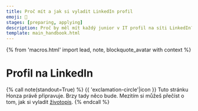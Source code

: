 ```yaml
---
title: Proč mít a jak si vyladit LinkedIn profil
emoji: 🦸
stages: [preparing, applying]
description: Proč by měl mít každý junior v IT profil na síti LinkedIn? Jak jej vyladit, aby ti pomohl s hledáním práce?
template: main_handbook.html
---
```


{% from 'macros.html' import lead, note, blockquote_avatar with context %}

# Profil na LinkedIn

{% call note(standout=True) %}
  {{ 'exclamation-circle'|icon }} Tuto stránku Honza právě připravuje. Brzy tady něco bude. Mezitím si můžeš přečíst o tom, jak si vyladit [životopis](cv.md).
{% endcall %}


<!-- {#

https://navolnenoze.cz/novinky/minutovy-kurz-linkedin/

— na linkedin si můžeš nastavit vlastní URL a nebude to tak dlouhé

V neposlední řadě jsem si všiml, že připravujete nový článek o Linkedinu, tak posílám pro inspiraci náš článek o tom, jak nahrát životopis na Linkedin (https://cvapp.cz/blog/jak-nahrat-zivotopis-na-linkedin).

Adresu na LI si můžeš udělat custom (na editaci profilu), takže bude kratší a ne https://www.linkedin.com/in/adam-valenta-6050a2234/ a pak ji tam napsat třeba jako linkedin.com/in/a-valenta/ jde jen o to, aby to šlo opsat do prohlížeče.


Portály s pracovními inzeráty umožňují vytvořit si profil, kde strukturovanou formou zadáváte informace z CV. Firmy se vám potom mohou samy ozývat. Užitečnost pro juniory je sporná, protože ti se na trhu musí spíš sami nabízet a hledat, než že by to fungovalo naopak.

Speciálním případem takových profilů je LinkedIn. Je to profesní sociální síť, kde recruiteři hledají kandidáty, kandidáti firmy, firmy byznys, a tak dále. Díky tomu je to příležitost k online networkingu a i junior tam se svým profilem může udělat velkou parádu, když síť využije na maximum. Vše vyplňte, nasaďte si kolečko „open to work“ a přidávejte si recruitery ze zajímavých firem.

Pro LinkedIn je typická až „toxicky pozitivní“ atmosféra, ve které se všichni dokola poplácávají po zádech. Klidně ale můžete prorazit tím, že budete naopak autentičtí. Tak či onak, recruiteři tam tráví celé dny a bylo by škoda přicházet o příležitosti tím, že budete LinkedIn ignorovat.

Ačkoliv LinkedIn umožňuje stáhnout profil jako PDF, nepoužívejte to místo CV. Výsledný dokument je tragicky nepřehledný.



Základem v dnešní době je mít **co nejlépe vyplněný [profil na LinkedIn](https://www.linkedin.com/in/honzajavorek)**. Většinou stačí poslat odkaz na svůj LinkedIn a krátký průvodní dopis — není potřeba přikládat ještě zvlášť sepsaný životopis ve Wordu nebo v PDF. Zajímavým doplňkem životopisu může být tvůj [osobní web](candidate.md#osobni-web-a-blog).

**Životopis piš anglicky, česká verze je zbytečná.** Větší firmy mají buď přímo mezinárodní kolektiv, nebo i tak vyžadují nějakou úroveň znalosti angličtiny. Ani ryze české firmy s angličtinou nebudou mít problém, v IT je to standard.

**Hledej na internetu klíčovou frázi „[Killer CV](https://www.google.cz/search?q=killer%20cv)“**. Pod tímto pojmem najdeš spousty článků i videí o tom, jak napsat životopis, který rozhodně nezapadne. Jsou sice o klasických CV, ale většinu rad lze snadno použít i na LinkedIn. Další dobré tipy jsou i v [Tech Interview Handbook](https://www.techinterviewhandbook.org//resume) nebo na [prace.rovnou.cz](https://prace.rovnou.cz/jak-zivotopis.html).

Jedna z těch zásadnějších rad je **začít jasným shrnutím**: _„I am a recent graduate of the [PyLadies](https://pyladies.cz/) beginner course, currently contributing to [Česko.Digital](https://cesko.digital/) with their open source projects. My focus is on Python, which I would like to apply in Data Science.“_ Dalším dobrým tipem je mít u každé minulé pozice na čem přesně se pracovalo, naučené dovednosti a největší úspěchy. Ovšem pozor — životopis není seznam všeho, co máš za sebou od střední školy, ale **letáček, který tě má prodat jako zajímavého kandidáta**.

{% call blockquote_avatar(
  'Pro recruitery je hlavní se hned zorientovat. Klíčový je souhrn — co umíš za technologie? Jaké tě baví? Kam směřuješ? Potom seznam pozic a na čem jsi pracoval.',
  'pavel-brozek.jpg',
  'Pavel Brožek'
) %}
  Pavel Brožek, recruiter v [dreamBIG](https://www.dreambig.cz/)
{% endcall %}

**[Projekty](cv.md#6-projekty) jsou pro juniora nejdůležitější věc hned po kontaktních údajích a úvodu**, tak ať jsou hezky vysoko a viditelně. Zmínka o GitHub profilu nestačí, uveď konkrétní projekty, kterými se chceš pochlubit, trochu je popiš, přidej odkaz na každý z nich.

**Drž se pravdy.** Pokud máš přečtené tři články o [MongoDB](https://cs.wikipedia.org/wiki/MongoDB), napiš, že víš co to je, ale netvrď, že s tím umíš pracovat. Jestliže něco přibarvíš, na pohovoru se na to vždy snadno a rychle přijde. Budeš akorát působit nevěrohodně.

{% call blockquote_avatar(
  'Někdo se chlubí: Scala, Groovy, Kotlin. Nadchne mě to, ovšem hned dostanu studenou sprchu, protože neví, jaký je mezi nimi rozdíl.',
  'lubos-racansky.jpg',
  'Luboš Račanský'
) %}
  Luboš Račanský, profesionální programátor, autor článku [O náboru juniorů](https://blog.zvestov.cz/software%20development/2018/01/26/o-naboru-junioru.html)
{% endcall %}

<small>Rady v této podkapitole volně vychází mimo jiné i ze [článku recruiterky Simony Liptákové](https://research.redhat.com/blogs_cpt/how-to-hack-your-cv-7-useful-tips-for-students-with-no-work-experience/). Díky!</small>


Mateje o linkedinu minimalne citovat https://youtu.be/pTrTqUsKkME?t=3360 a predtim dela jeste screensharing

velka cast o LI https://medium.com/@yablko/uk%C3%A1%C5%BE-%C5%BEe-si-%C4%8Dlovek-3d134c421940

Ja bych si dovolila nesouhlasit. Ja mám LinkedIn jen velmi stručný a životopis VŽDY šíji na míru dané pozici. Nemyslím si, že jeden životopis je aplikovatelný na více pozic. Toto bych osobně doporučila všem.

Ahoj, když nemám žádné předchozí zkušenost v IT, zatím jsem dělal jen to CNC, tak má cenu si vůbec zakládat Linkedin účet? Resp. chápu takový profily u zkušenějších lidí, co třeba přechází z jiné firmy na vyšší pozici v rámci IT, ale když jsem absolutní junior, má vůbec cenu si ten profil zakládat, pokud si hledám první práci v IT?

LinkedIn profil je jako CVčko. Můžeš si ho založit i kdybys byl kuchař a není to nic proti ničemu, akorát že na LI nebude možná moc restauratérů, tak to nebude mít valný efekt v tom, že by ti tam zrovna denně chodily nabídky práce.
Obecně založení profilu juniorovi nestačí, je potřeba nějak networkovat, přidávat si lidi, atd., aby na ten profil někdo vůbec narazil. Je to jako FB profil bez kamarádů, založit si ho můžeš, ale moc parády s tím neuděláš.
Pokud jde o to, zda má smysl se bez zkušeností se softwarovým vývojem začít ucházet o práci vývojáře, to smysl moc nemá. Je dobrý se nejdřív něco naučit, pak si to na něčem vyzkoušet (vlastní projekt) a pak teprve hledat práci. Nevím, v jaké fázi přesně jsi, ale něco mi říká, že tahle moje příručka by se ti mohla hodit pročíst https://junior.guru/handbook/candidate/, případně v kondenzované podobě v článcích zde https://www.heroine.cz/clanky/autor/70000223-honza-javorek

z osobní zkušenosti někoho, kdo těch firem prolezl fakt hodně - v prvním odstavci jsou sice krásné ideály, ale ani místní HR z velké většiny LinkedIn profily neumějí číst - nebo prostě ze své arogance to nemají za potřebí. Studii o tom sepsal už Pavel Šimerda, odborník na LinkedIn HR to IT komunikaci.

Jinak ad LI - je super to mít pěkně vyplněné, ale jakmile stáhneš LI profil jako pdf, je to strašlivé ošklivé a imho nereprezentativni.  Doporučuju urcite udržovat i samostatnou verzi CV.

jako doporuceni bych jeste uvedl aby to byl jen stazeny LinkedIn profil do PDF ale aby to melo trochu lepsi formu, idealne i lepsi styl nez jen strohy Word dokument

Zaujímali by ma ešte nejaké tipy ako prilákať recruiterov na LinkedIne, aby ma oslovovali s relevantnými ponukami. Je mi jasné, že je to všeobecný boj, ostatne o tom už boli snáď nejaké diskusie aj tu ak si dobre spomínam. Momentálne mám nastavené “Open to work” a mám tam vybraté Junior frontend/software/react engineer/developer, aj tak mi však chodia ponuky takmer výhradne na Senior Python QA 🙂 To, o čom hovoril Honza vyššie mi dáva zmysel v CV, ale CV je predsa len trochu súkromnejšie ako LinkedIn profil, kde mať hneď pod menom inú rolu ako má človek v súčasnosti a uvidí to celá jeho firma… V “About” sekcii mám momentálne iba odkaz na GitHub, ale nie som si úplne istá, či sa recruiteri pri scrollovaní dostanú až tak ďaleko, takže ten Headline bude asi jediná možnosť 🤔 Čo pomohlo vám dostávať relevantné ponuky ak ste boli v rovnakej situácii?

A to vadí? Pokud tam nechceš zůstat (a to bych s Kiwi a jeho „specifickou“ firemní kulturou docela čekal a asi i doporučoval zkusit to jinde, už jen pro srovnání), tak je to asi jedno. Maximálně si tě budou snažit udržet a nabídnou ti místo ve vývoji nebo víc peněz. 🤷‍♂️

Myslím, že recruiteři takto píšou asi hlavně zkušenějším lidem, případně je to ten typ, co posílá „všechno všem“. Asi mě napadá jen vyhlednout si konkrétní firmy, kde by se ti líbilo pracovat, najít jejich interní recruitery na LI, přímo si je přidat a případně jim přímo i napsat, ze hledas a jestli něco nemají.

Do About sekce bych napsal tu úvodní větu z CV. I kdybych měl na LI svou aktuální pozici, ta úvodní věta by měla dávat najevo, co je moje ambice do budoucna.

Mám pocit (ale nevím to jistě), že lepší nabídky na LI dostaneš až v souvislosti s tím, že tvůj bývalý kolega/spolužák nastoupí jinam a doporučí tě, nebo jejich recruiter tě  najde v jeho kontaktech. Nebo že jsi v nějaké zajímavé množině, např. čerstvých absolventů FITu.

Mně začaly nabídky chodit až s určitým zpožděním poté, co jsem si vyrobila profil. Podezřívám nastavení LinkedInu - dá se tam naklikat, že jsi otevřená/viditelná pro recruitery nebo tak něco. Poté, co jsem toto povolila, se komunikace zvýšila. A samozřejmě asi i čím víc spojení si uděláš, tím víc lidí tě vidí...

- právě z toho důvodu moc nepoužívám LI... všude cringe... asi bych měla pročistit seznam přátel 😀
- Nic se nevyrábí hůř než starý LinkedIn. Já bych doporučil každému a zejména juniorům/juniorkám jeho založení a udržování.
- já ho udržuju, akorát nemám moc příspěvků ani se nezapojuju do konverzací. dřív mi LI přišel jako skvělá profesionální síť, pak mě přidala spousta life coachu do přátel a já všechny akceptuju, tak mám samy spam na úvodní stránce 🙈 samý toxic positivity
- guilty as charged, ale holt jsem zjistil ze to funguje a otevira to byznysove prilezisosti 😦 nez jsem mel JG, tak jsem vubec nechapal ze nekdo neco na LI pise nebo tam komentuje, prislo mi to jako uplne ulet divnej svet plnej presne jak pises, toxic positivity
- https://twitter.com/yablko/status/1329013868149043201
- Já nepropaguju žádný LinkedIn oversharing nebo selfbranding atd - má to svoje hodnoty, není to pro každýho a je to docela otrava.
Co je ale zásadní minimum je mít LinkedIn aktualizovaný (co dělám, kde, co umím ) - a já jako bonus ještě doporučím, co se mi osvědčilo fakt hodně: Používat LI jako vizitkovník. Kdykoliv se s někým profesně potkám (klidně i krátce), tak místo výměny vizitek se pak ozvu na LinkedInu. A ten jediný cíl je - chytřejší vizitkovník. Pomůže mi to, když se o pár let později chci na něco zeptat nebo když hledám lidi (nebo práci) - a neuškodí to. Samozřejmě za předpokladu, že nezačnu po úspěšném "spojení" zkoušet ekvivalent podomního prodeje hrnců na nejlepší a revoluční produkt nebo tak něco.
Ale typicky, když hledám lidi, tak z inzerátů jich chodí minimum - většina jde přes přímé doporučení a ta druhá největší kategorie jsou lidi, který buď já nebo ten kdo pro mě dělá recruiting aktivně najde na LinkedInu. A typicky problém s juniorními lidmi (nula až třeba tři roky zkušeností) je, že jsou nevyhledatelní. Jsou buď na škole nebo v první práci kterou nějak našli - ale není způsob jak je najít a oslovit.
- Mám LI v podstatě jen jako vizitku právě a už jen to stáří účtu, respektive doba u pracovních pozic je takovým prvním vodítkem pro HR, kterých tam chodí opravdu mnoho. Mám nabídky do seniorních SEO pozic prakticky obden. hodně i ze zahraničí na IČO. A to mám prostě jen 5+ let v oboru.
- Podobně to mám taky. Proto si nepřidávám lidi, co mě jen kontaktujou tam, protože i takhle mám často problém si vzpomenout, kde jsem k tomu kontaktu přišel.
- Dělal jsem to stejně, dokud jsem nezačal vyrábět JG. Potom jsem přešel do módu „každý je můj kamarád“, protože pak mají moje statusy impact.

Ještě jeden rozměr,  jak uvažovat o LinkedInu
- Je to defakto standard pro nabírání lidí v IT. Nebýt tam, je handicap.
- I když TEĎ nemáš moc co tam napsat, tak za předpokladu, že seženeš nějakou vstupní práci někde, tak mít LinkedIn znamená, že tam postupně můžeš začít přidávat kolegy, zákazníky, lidi, se kterýma ses potkal, svoji pracovní historii atd.
- Což znamená, že až budeš za dva, tři nebo třeba čtyři roky chtít měnit práci tak nebudeš v režimu "a teď si zřídím LinkedIn", ale bude už existovat základ na kterým stavět.
Ta časová investice je jednorázově menší než napsat CV (protože tam věci jen kopíruješ) a potom mu můžeš věnovat třeba 15 minut měsíčně. Nebo půlročně. A výsledek se vyplatí.

Když už se bavíte o LinkedInu... ke každé položce (vzdělání, pracovní místo) lze něco napsat - co tam člověk dělal, co se naučil...

Je lepší to psát heslovite stručně, jako se doporučuje pro CV, nebo se tam můžu trochu rozepsat? /Nejsem spisovatelka, takže mám na mysli rozvite věty, ne žádný dlouhý článek.

btw. máte linked in v češtině nebo angličtině? Mě nějak nedávalo smysl ho psát česky, když už anglicky je pěknej, ale vím že tam i dvoujazyčná funkce (o které většinou lidi ani netuší, co jsem tak potkal), ale přijde mi to hrozně zbytečný to psát ještě česky

Ja vetsinou doporucuju inspirovat se pdf exportem z Linkedinu. Mate tam jistotu, ze to CV sleduje "moderni trendy".

Muj tip pro juniory bez praxe je vyplnit si na Linkedinu:
- About box s kratkou odpovedi na otazky "kdo jsem?" a "co hledam?"
- Jednu experience se zkusenosti na vlastnim projektu, pripadne jeste lepe na non-profit projektu ( koukam na tebe Česko.Digital ) s odpovedi na otazku "co jsem na tom delal?"
- v contact info email a github

Tot vse, export do pdf => profit.

Ukol CV neni presvedcit recruitera aby me prijal a nabidl pozici s mega platem, ale projit uvodnim filtrem a zavolat si s dobre nastavenym ocekavanim.


Tak musím říct, že si to pamatuju o dost horší 😀 Teď to vypadá aspoň tak hrozně jako https://europass.cz/

Pořád bych to nikomu nedoporučil. Nepřehledné. Je tam skoro všechno, co jsem kdy do LI vyplnil. Top skills se předvyplní něčím, co mi asi hlasovali lidi na profilu, takže můj známý by tam měl „tea preparation“. Možná mám moc převyplněný profil na LI (píšu si tam vše, abych si to nemusel pamatovat, nehledám práci). Možná bych ho mohl vyplnit s ohledem na vyexportované PDF. Ale pořád mi to neumožní poslat každé firmě jiné CV, ve kterém vypíchnu to, co je relevantnější.

Pro někoho, kdo to moc neřeší, je to asi OK. Junior by to ale řešit měl. Nejde o mega mzdu a chlubení se něčím, co neumím, ale o to dodat recruiterovi na podnose ty nejpodstatnější informace a přehledně. To podle mě to PDF z LinkedIn nesplňuje.

--- https://discord.com/channels/769966886598737931/839059491432431616/991214346988425216
<@668226181769986078>  nevím, kam to napsat, jen mě napadlo, že až budeš psát část příručky o LinkedInu, že by bylo dobré zmínit, že je užitečné mít už i jakžtakž připravené CV.
Když mě oslovili na LinkedInu, tak po prvním pohovoru jsem byla požádána v podstatě okamžitě o CV. Tak jsem ho honem dopisovala a dost mi pomohlo, že jsem měla vybranou už jakousi šablonu a velké ponětí o informacích, které uvádět. CV v mém případě sloužilo k tomu, aby jím personalistka oslovila vedoucí různých týmů, jestli někdo projeví zájem i o brigádníka. (Třeba zrovna typografie lze vyřešit už předem, obsah informací jsem upravila na míru pozici.)
---


--- https://discord.com/channels/769966886598737931/769966887055392768/983773845372690472
ve skupine jsem, <@668226181769986078>, ale o tom, ze se da pripsat i zprava se dozvidam az ted 😄 oh well... LinkedIn neni uplne muj kamos
---


--- https://discord.com/channels/769966886598737931/789107031939481641/981182112923279370
Já si tam napsala, že dělám na projektu v Pythonu při mateřské, a taky si všimli. Open to work tam ani nemám. (Mým cílem zatím nebylo ani tak lákat IT recruitery, jako zbavit se pro mě dnes už nerelevantních nabídek a při té příležitosti si postupně připravovat půdu na to, až práci shánět budu).
---


--- https://discord.com/channels/769966886598737931/789107031939481641/981075439177068545
Na LinkedIn si často lidi dávají ´open to work´ a jako zaměstnání ´aspiring java programmer ´ (jakýkoliv jazyk). Myslím že to přitahuje recruitery, když spadneš do nějakýho vyhledávacího filteru.
---


--- https://discord.com/channels/769966886598737931/789107031939481641/980773136427536384
Neboj se ten LI víc vyšperkovat, do profilové fotky si hodit badge, že jsi volný, pokud si hodně troufáš, tak klidně uvítací, představovací video. Ale minimálně teda ten připíchnutý post, vyplněné zájmy, různé badge, pracovní milníky s časovými termíny. HR tě budou hledat dle nějaké filtrace, doporučení, tak to chce jít algoritmu LI trochu naproti.
---


--- https://discord.com/channels/769966886598737931/839059491432431616/939184981937369108
aj ja sa bojim, ale vravim si, ze to skusim a necham si tam len to čím prejdem...zobrazuje sa to potom takto https://www.linkedin.com/in/ondra-marik-avinery/ ako vidíte tu u kolegu, s tou fajkou, že urobil ten LI test, ale zase mi vravel, že sú tam samé ťažké a "zakerne" otázky a na prejdenie treba aspoň 80% alebo čo :d
---


--- https://discord.com/channels/769966886598737931/839059491432431616/1089162987979411567
<:linkedin:915267970752712734> tip: zkraťte si URL vašeho profilu, hodí se to hlavně v CV
 https://www.linkedin.com/help/linkedin/answer/a542685/manage-your-public-profile-url?lang=en
---


--- https://discord.com/channels/769966886598737931/839059491432431616/1083753293467095102
Mám otázku: Mít profil na LinkedIn v češtině nebo v angličtině? Z mého pozorování je to skoro 50/50, případně kombinace obojího.
---


--- https://discord.com/channels/769966886598737931/788826407412170752/1059550477286658179
Serus, ked píšete ludom z HR na LinkedIn tak im tykáte ci vykáte ?
---


--- https://discord.com/channels/769966886598737931/806621830383271937/1061002896558260266
Tool na zhodnocení CV a Linkedinu, který dává i doporučení, co by jak mohlo vypadat. Zkoušel jsem tam nahrát svoje anglické verze Linkedinu a CV a dalo to nějaké zajímavé tipy https://resumeworded.com/
---


--- https://discord.com/channels/769966886598737931/839059491432431616/1055409817444946032
Nestihl jsem projet celou diskuzi. Po zkušenostech z IT recruitmentu mohu jen říct, že někteří ičaři mají "open to work" permanentně. A já (HPP) to taky budu měnit až po/během zkušebky nejspíš.
---


--- https://discord.com/channels/769966886598737931/839059491432431616/1055404629107691580
Tyhle obavy jsem v minulosti taky měla. Nedávala bych si v tomto případě "Open to work" na profil, ale zkusila bych přidat do profilu klíčová slova z oboru, ve kterém chceš začít. Třeba něco jako: "V pracovní době dělám xxx. Ve volném čase nadšeně programuji v ..., zajímá mě ... a ..., procvičuju ...". Tohle ještě o switchi nic nevypovídá, a zároveň dává poměrně jasný obraz, na co se zaměřuješ.
---


--- https://discord.com/channels/769966886598737931/839059491432431616/1054821889001926778
Open to work by nemeli videt lidi kteri s tebou pracuji ve stejne spolecnosti na LinkedIn. Takze i to je pomerne bezpecne.
---


--- https://discord.com/channels/769966886598737931/1082249171278512151/1083787557592121364
tip (dávám to tady každýmu, nechce <@668226181769986078> už dopsat ten návod? <:lolpain:859017227515854879>  já vím, chce, ale nestíhá)
na svým profilu vpravo nahoře je možnost si customizovat tu URL (tedy ten slug na konci)
/marcel-mravec a dokonce /mravec je volný!
---


--- https://discord.com/channels/769966886598737931/991253586312953976/991387575413653635
Mně tam chybí třeba tvoje jméno.

Ten dark mode taky působí zvláštně, předpokládám, že to využije někdo, kdo nemá rád příliš velký jas nebo se mu to blbě čte na světlém a takhle ten problém vlastně vůbec neřešíš, protože tam zůstávají dvě obří bílé pruhy. Za mě bych to teda buď neřešila, nebo to dotáhla.

Zkusila bych být také víc specifická ohledně tvých dosažených "produktů" v práci.
`Work on application for logistics. Drag and drop, infinite scroll, breadcrumb navigation, pagination etc.`
by mohlo byt
`Worked on [...technologie...] applications for logistics. Developed drag & drop feature for [...] using [...] to facilitate user interaction with the system, implemented infinite scroll with lazy loading and pagination for [...]` atp.
Něco na ten styl.  Co jsi dělala, co jsi k tomu používala, čeho jsi tím dosáhla.  Hodně se mi tenhle model osvědčil 🙂
Obzvlášť, pokud ten kód/projekt není nikde veřejně.
---


--- https://discord.com/channels/769966886598737931/983615979881906197/983618508460011580
Klidně začni tím, že si připravíš CV, GitHub a LinkedIn profil.
K CV tady https://junior.guru/handbook/cv/

<:linkedin:915267970752712734> uděláš podle toho CV

Na <:github:842685206095724554> si prosím dej nějakou profilovku, nemusí být tvoje fotka, ale ten default maj jen lidi, co to moc nepoužívaj, špatnej signál.
Schovej projekty, které jsou k ničemu, jako piškvorky.
K ostatním projektům doplň informace přímo na GitHubu i do README.md a někam je nasaď, statické jdou přímo na GitHubu.
Mrkni třeba na https://github.com/hankaEsha jak to má udělané.
4 vypíchlé projekty, popsané, nasazené.
---


--- https://discord.com/channels/769966886598737931/788826407412170752/1128394695563817021
<@459053890877521920> Vím, proč tam každý vidí něco jiného.
Závislé to je podle preference v browseru (nebo možná někde na <:linkedin:915267970752712734>)
Máš profily ve dvou jazycích. (Osobně bych si udělal jen anglický).
---


--- https://discord.com/channels/769966886598737931/788826407412170752/1128348049748545536
třeba mrkni na můj profil (https://www.linkedin.com/in/mia-bajic/) a všimni si prvního odstavce:
> My primary area of focus is backend development, but I am also highly interested in exploring new technologies in the realm of infrastructure, particularly Kubernetes, and data science.
v celém profilu mám python zmíněný x-krát, takže mi ty nabídky na Python, backend a i Kubernetes chodí i když o ně nemám zájem.

disclaimer: nejsem HR, tak třeba někdo líp poradí
---


--- https://discord.com/channels/769966886598737931/1154468833382371430/1154468833382371430
Ahoj všem do klubu <:juniorguru:841683119291760640>
s životopisem jste mi již pomohli 💪  chci vás teď požádat o kontrolu mého profilu na LinkedIn.. něco jsem tam už upravovala, ale jelikož jsem tam úplný zelenáč, tak nevím, co by chtělo ještě vylepšit - jsem ve výsledcích vyhledávání, nějaká zobrazení mám taky, ale určitě se tam něco najde 😇  moc děkuji za váš čas ⌛ https://www.linkedin.com/in/sandra-heinzova/

p.s.: Vím, že musím zapracovat na aktivitě 😇
---


--- https://discord.com/channels/769966886598737931/1206930781226664006/1207966934080159764
Ahoj, CV mi přijde super, je stručné, ale vypovídající, vizuálně atraktivní, máš tam relevantní odkazy. Drobná stylistická věc - u některých textů za odrážkami máš tečky, u některých ne, nezávisle na tom, jeslti to je výčet nebo věta. Sjednotila bych to. Nejvíc mě to tahalo za oči u Soft skills/hobbies. Ale je to drobnost.
LinkedIn určitě chce nějakou lásku, co mi tam chybí nejvíc, jsou víc na první dobrou viditelné odkazy na projekty. Máš je teď v About, LinkedIn ale umožňuje dát si do profilu odkazy do Featured sekce, kde se zobrazují i s náhledem, takže na to lidi spíš kliknou. Určitě doporučuju aspoň pro https://aberran.pythonanywhere.com/. Ale klindě i https://chickenbook.pythonanywhere.com/.
Neboj se do LI víc rozepsat i aktuální doktorské studium včetně tématu disertačky. A nebála bych se být kreativnější s popiskem, máš tam Student at Technical University of Košice, klidně bych tam dala to, co máš na začátku CV - doctoral student and aspiring Python developer.
---


--- https://discord.com/channels/769966886598737931/769966887055392768/1209778778411110431
Dneska jsem zjistil, že <@672433063690633216> před víc jak měsícem napsal tohle! LinkedIn tipy pro juniory <:linkedin:915267970752712734> 🤩 https://developers.mews.com/linkedin-tips-for-juniors/
---


Lenka: Nedávat si do CV atd slovo junior ani na LinkedIn, proste napsat umím to a to a podložit to tím a tím a nechat na druhé straně, at si zhodnoti senioritu


#} -->
